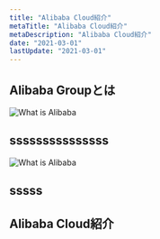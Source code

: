 ```yaml
---
title: "Alibaba Cloud紹介"
metaTitle: "Alibaba Cloud紹介"
metaDescription: "Alibaba Cloud紹介"
date: "2021-03-01"
lastUpdate: "2021-03-01"
---
```


## Alibaba Groupとは


![What is Alibaba](https://raw.githubusercontent.com/ohiro18/technical.site/master/content/introduction/images/2.1.PNG "What is SB Alibaba")

## sssssssssssssss

![What is Alibaba](https://raw.githubusercontent.com/ohiro18/technical.site/master/content/introduction/images/2.2.PNG "What is SB Alibaba")


## sssss



## Alibaba Cloud紹介



